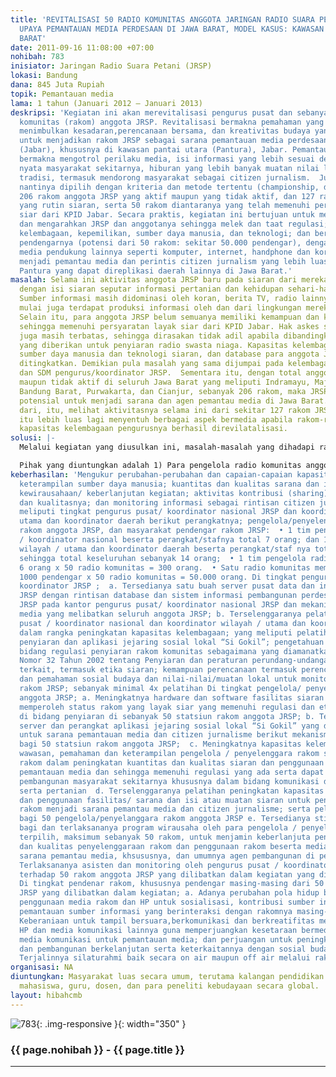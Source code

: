 ```yaml
---
title: 'REVITALISASI 50 RADIO KOMUNITAS ANGGOTA JARINGAN RADIO SUARA PETANI DALAM
  UPAYA PEMANTAUAN MEDIA PERDESAAN DI JAWA BARAT, MODEL KASUS: KAWASAN PANTURA, JAWA
  BARAT'
date: 2011-09-16 11:08:00 +07:00
nohibah: 783
inisiator: Jaringan Radio Suara Petani (JRSP)
lokasi: Bandung
dana: 845 Juta Rupiah
topik: Pemantauan media
lama: 1 tahun (Januari 2012 – Januari 2013)
deskripsi: 'Kegiatan ini akan merevitalisasi pengurus pusat dan sebanyak 50 radio
  komunitas (rakom) anggota JRSP. Revitalisasi bermakna pemahaman yang mendalam hingga
  menimbulkan kesadaran,perencanaan bersama, dan kreativitas budaya yang diarahkan
  untuk menjadikan rakom JRSP sebagai sarana pemantauan media perdesaan di Jawa Barat
  (Jabar), khususnya di kawasan pantai utara (Pantura), Jabar. Pemantauan antara lain
  bermakna mengotrol perilaku media, isi informasi yang lebih sesuai dengan kebutuhan
  nyata masyarakat sekitarnya, hiburan yang lebih banyak muatan nilai lokal dan seni
  tradisi, termasuk mendorong masyarakat sebagai citizen jurnalism.  Jumlah 50 rakom
  nantinya dipilih dengan kriteria dan metode tertentu (championship, dll) dari total
  206 rakom anggota JRSP yang aktif maupun yang tidak aktif, dan 127 rakom diantaranya
  yang rutin siaran, serta 50 rakom diantaranya yang telah memenuhi persyaratan layak
  siar dari KPID Jabar. Secara praktis, kegiatan ini bertujuan untuk menata kembali
  dan mengarahkan JRSP dan anggotanya sehingga melek dan taat regulasi; berkemampuan
  kelembagaan, kepemilikan, sumber daya manusia, dan teknologi; dan bersama masyarakat
  pendengarnya (potensi dari 50 rakom: sekitar 50.000 pendengar), dengan melibatkan
  media pendukung lainnya seperti komputer, internet, handphone dan koran bila diperlukan;
  menjadi pemantau media dan perintis citizen jurnalism yang lebih luas di kawasan
  Pantura yang dapat direplikasi daerah lainnya di Jawa Barat.'
masalah: Selama ini aktivitas anggota JRSP baru pada siaran dari mereka untuk mereka
  dengan isi siaran seputar informasi pertanian dan kehidupan sehari-hari mereka.
  Sumber informasi masih didominasi oleh koran, berita TV, radio lainnya, meskipun
  mulai juga terdapat produksi informasi oleh dan dari lingkungan mereka sendiri.
  Selain itu, para anggota JRSP belum semuanya memiliki kemampuan dan kapasitas kelembagaan
  sehingga memenuhi persyaratan layak siar dari KPID Jabar. Hak askes siaran mereka
  juga masih terbatas, sehingga dirasakan tidak adil apabila dibandingkan dengan kanal
  yang diberikan untuk penyiaran radio swasta niaga. Kapasitas kelembagaan, kemampuan
  sumber daya manusia dan teknologi siaran, dan database para anggota JRSP pun perlu
  ditingkatkan. Demikian pula masalah yang sama dijumpai pada kelembagaan, teknologi,
  dan SDM pengurus/koordinator JRSP.  Sementara itu, dengan total anggota, baik aktif
  maupun tidak aktif di seluruh Jawa Barat yang meliputi Indramayu, Majalengka, Sumedang,
  Bandung Barat, Purwakarta, dan Cianjur, sebanyak 206 rakom, maka JRSP sebenarnya
  potensial untuk menjadi sarana dan agen pemantau media di Jawa Barat. Bahkan lebih
  dari, itu, melihat aktivitasnya selama ini dari sekitar 127 rakom JRSP, potensi
  itu lebih luas lagi menyentuh berbagai aspek bermedia apabila rakom-rakom JRSP dan
  kapasitas kelembagaan pengurusnya berhasil direvilatalisasi.
solusi: |-
  Melalui kegiatan yang diusulkan ini, masalah-masalah yang dihadapi rakom-rakom anggota dan pengurus JRSP tersebut akan dipecahkan dan ditangani, serta potensi rakom JRSP untuk pemantauan media perdesaan akan digali dan dikembangkan sehingga menjadi model percontohan pemantauan media perdesaan di Jawa Barat. Beberapa kegiatan akan dilakukan dalam kegiatan ini seperti: pemenuhan persyaratan dan kapasitas masing-masing rakom untuk dapat memperoleh kanal yang lebih luas dari kanal saat ini 107,7 FM dan 107,8 FM serta rekomendasi layak siar, peningkatan ketaatan rakom-rakom JRSP untuk memenuhi regulasi yang berlaku di bidang penyiaran, komunikasi dan informasi; peningkatan kemampuan dan wirausaha mereka sebagai sumber pembuat informasi lokal dan pemantau serta pengelola informasi yang layak disampaikan kepada masyarakat disekitar mereka secara berkelanjutan; dan pengguna yang terampil berbagai media yang dapat terintegrasi dengan siaran rakom.  Secara umum, untuk mengatasi permasalahan yang ada akan dilakukan 7 aktivitas besar, yaitu: 1) Pembangunan kapasitas kelembagaan (capacity building), 2) Peningkatan hardware dan software untuk rakom; 3) Enterpreneurship atau kewirausahaan untuk keberlanjutan aktivitas rakom para anggota dan kehidupan masyarakat sekitar; 4) Pengadaan server dan media aplikasi jejaring sosial produk lokal (“Si Gokil”) untuk peningkatan kemampuan pemantauan media dan citizen jurnalism; dan 5) Asistensi, monitoring dan evaluasi. Selain itu, untuk meningkatkan efektivitas koordinasi dan penyediaan basis data dan sumber informasi JRSP akan pula dilakukan kegiatan: 6) peningkatan kapasitas kelembagaan pengurus pusat/ koordinator nasional JRSP dan 7) Pengembangan “Pusat Data dan Informasi Pembangunan Perdesaan JRSP”.

  Pihak yang diuntungkan adalah 1) Para pengelola radio komunitas anggota JRSP sebanyak 50 rakom anggota JRSP dan pengurus / koordinator pusat JRSP;  2) Masyarakat para pendengar setia yang terdaftar di masing-masing dari 50 rakom anggota JRSP tersebut atau total sekitar 50 x 1000 pendengar atau 50.000 pendengar / anggota masyarakat yang tersebar di wilayah Kabupaten Indramayu dan Majalengka dan beberapa wilayah pantura Jawa Barat lainnya yang memperoleh manfaat dari keberadaan radio komunitas anggota JRSP tersebut;  3) Potensi keuntungan dari replikasi kegiatan ke depan oleh sekitar 130 rakom anggota JRSP lainnya berikut potensi pendengarnya/ masyarakatnya masing-masing di 7 kabupaten di Jawa Barat;  4) Pemerintah Daerah (Kabupaten/Kota dan Provinsi) serta instansi terkait komunikasi dan informasi, pertanian dan lainnya berkenan dengan informasi dan media, pertanian dan pembangunan pada umumnya.  5) Masyarakat, perguruan tinggi/akademisi dan kalangan masyarakat yang terlibat dalam kegiatan, baik sebagai supervisi, peninjau; penyedia layanan jasa media komunikasi dan informasi (misal: provider intuk uji sinyal, dll)  Lokasi : di 2 kabupaten di Jawa Barat, yaitu: Indramayu dan Majalengka dengan potensi replikasi oleh 5 kabupaten wilayah rakom anggota JRSP lainnya, yaitu Kabupaten Bandung, Kabupaten Bandung Barat, Kabupaten Sumedang, Kabupaten Cianjur, dan Kabupaten Purwakarta
keberhasilan: 'Mengukur perubahan-perubahan dan capaian-capaian kapasitas kelembagaan,
  keterampilan sumber daya manusia; kuantitas dan kualitas sarana dan isi siaran;
  kewirausahaan/ keberlanjutan kegiatan; aktivitas kontribusi (sharing) informasi
  dan kualitasnya; dan monitoring informasi sebagai rintisan citizen jurnalism yang
  meliputi tingkat pengurus pusat/ koordinator nasional JRSP dan koordinator wiayah/
  utama dan koordinator daerah berikut perangkatnya; pengelola/penyelenggara siaran
  rakom anggota JRSP, dan masyarakat pendengar rakom JRSP:  • 1 tim pengurus pusat
  / koordinator nasional beserta perangkat/stafnya total 7 orang; dan 1 tim koordinator
  wilayah / utama dan koordinator daerah beserta perangkat/staf nya total 7 orang;
  sehingga total keseluruhan sebanyak 14 orang;  • 1 tim pengelola radio berjumlah
  6 orang x 50 radio komunitas = 300 orang.  • Satu radio komunitas memiliki sekitar
  1000 pendengar x 50 radio komunitas = 50.000 orang. Di tingkat pengurus pusat /
  koordinator JRSP ;  a. Tersedianya satu buah server pusat data dan informasi pedesaan
  JRSP dengan rintisan database dan sistem informasi pembangunan perdesaan dan pertanian
  JRSP pada kantor pengurus pusat/ koordinator nasional JRSP dan mekanisme pemantauan
  media yang melibatkan seluruh anggota JRSP; b. Terselenggaranya pelatihan bagi pengurus
  pusat / koordinator nasional dan koordinator wilayah / utama dan koordinator daerah
  dalam rangka peningkatan kapasitas kelembagaan; yang meliputi pelatihan teknologi
  penyiaran dan aplikasi jejaring sosial lokal “Si Gokil”; pengetahuan dan pemahaman
  bidang regulasi penyiaran rakom komunitas sebagaimana yang diamanatkan oleh undang-undang
  Nomor 32 Tahun 2002 tentang Penyiaran dan peraturan perundang-undangan lainnya yang
  terkait, termasuk etika siaran; kemampuan perencanaan termasuk perencanaan strategis,
  dan pemahaman sosial budaya dan nilai-nilai/muatan lokal untuk monitoring isi siaran
  rakom JRSP; sebanyak minimal 4x pelatihan Di tingkat pengelola/ penyelenggara rakom
  anggota JRSP; a. Meningkatnya hardware dan software fasilitas siaran rakom untuk
  memperoleh status rakom yang layak siar yang memenuhi regulasi dan etika terkait
  di bidang penyiaran di sebanyak 50 statsiun rakom anggota JRSP; b. Tersedianya fasilitas
  server dan perangkat aplikasi jejaring sosial lokal “Si Gokil” yang ditujukan terutama
  untuk sarana pemantauan media dan citizen jurnalisme berikut mekanisme kerjanya
  bagi 50 statsiun rakom anggota JRSP;  c. Meningkatnya kapasitas kelembagaan dan
  wawasan, pemahaman dan keterampilan pengelola / penyelenggara rakom sebanyak 50
  rakom dalam peningkatan kuantitas dan kualitas siaran dan penggunaan fasilitas untuk
  pemantauan media dan sehingga memenuhi regulasi yang ada serta dapat menjadi agen
  pembangunan masyarakat sekitarnya khususnya dalam bidang komunikasi dan informasi
  serta pertanian  d. Terselenggaranya pelatihan peningkatan kapasitas kelembagaan
  dan penggunaan fasilitas/ sarana dan isi atau muatan siaran untuk peningkatan funsgi
  rakom menjadi sarana pemantau media dan citizen jurnalisme; serta pelatihan kewirausahaan
  bagi 50 pengelola/penyelanggara rakom anggota JRSP e. Tersedianya stimulus kewirausahaan
  bagi dan terlaksananya program wirausaha oleh para pengelola / penyelenggara rakom
  terpilih, maksimum sebanyak 50 rakom, untuk menjamin keberlanjuta peningkatan kuantitas
  dan kualitas penyelenggaraan rakom dan penggunaan rakom beserta media lainnya sebagai
  sarana pemantau media, khsususnya, dan umumnya agen pembangunan di perdesaan  f.
  Terlaksananya asisten dan monitoring oleh pengurus pusat / koordinator nasional
  terhadap 50 rakom anggota JRSP yang dilibatkan dalam kegiatan yang diusulkan ini
  Di tingkat pendenar rakom, khususnya pendengar masing-masing dari 50 rakom anggota
  JRSP yang dilibatkan dalam kegiatan; a. Adanya perubahan pola hidup bermedia dengan
  penggunaan media rakom dan HP untuk sosialisasi, kontribusi sumber informasi, dan
  pemantauan sumber informasi yang berinteraksi dengan rakomnya masing-masing . b.
  Keberaniaan untuk tampil bersuara,berkomunikasi dan berkreatifitas melalui rakom,
  HP dan media komunikasi lainnya guna memperjuangkan kesetaraan bermedia, penggunaan
  media komunikasi untuk pemantauan media; dan perjuangan untuk peningkatan pertanian
  dan pembangunan berkelanjutan serta keterkaitannya dengan sosial budaya lokal. c.
  Terjalinnya silaturahmi baik secara on air maupun off air melalui rakom masing-masing.'
organisasi: NA
diuntungkan: Masyarakat luas secara umum, terutama kalangan pendidikan mulai siswa,
  mahasiswa, guru, dosen, dan para peneliti kebudayaan secara global.
layout: hibahcmb
---
```


![783](/static/img/hibahcmb/783.png){: .img-responsive }{: width="350" }

### {{ page.nohibah }} - {{ page.title }}

---
